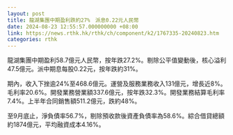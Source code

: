 ```yaml
---
layout: post
title: 龍湖集團中期盈利跌約27%　派息0.22元人民幣
date: 2024-08-23 12:55:57.000000000 +08:00
link: https://news.rthk.hk/rthk/ch/component/k2/1767335-20240823.htm
categories: rthk
---
```


龍湖集團中期盈利58.7億元人民幣，按年跌27.2%。剔除公平值變動後，核心溢利47.5億元。派中期息每股0.22元，按年跌約31%。

期內，收入下挫逾24%至468.6億元。運營及服務業務收入131億元，增長近8%。毛利率20.6%。開發業務營業額337.6億元，按年跌32.3%。開發業務結算毛利率7.4%。上半年合同銷售額511.2億元，跌約48%。

至9月底止，淨負債率56.7%，剔除預收款後資產負債率為58.6%。綜合借貸總額約1874億元，平均融資成本4.16%。
